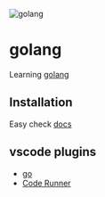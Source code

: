 ![golang](https://coder.today/tech/2017-08-28_golang-it-was-love-at-first-sight/images/3.png)

# golang

Learning [golang]('https://golang.org/')

## Installation

Easy check [docs]("https://golang.org/doc/install")

## vscode plugins

- [go](https://marketplace.visualstudio.com/items?itemName=golang.Go)
- [Code Runner](https://marketplace.visualstudio.com/items?itemName=formulahendry.code-runner)
